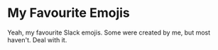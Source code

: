 # My Favourite Emojis

Yeah, my favourite Slack emojis. Some were created by me, but most haven't. Deal with it.
